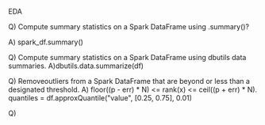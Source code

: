 EDA

Q) Compute summary statistics on a Spark DataFrame using .summary()?

A) spark_df.summary()


Q) Compute summary statistics on a Spark DataFrame using dbutils data summaries.
A)dbutils.data.summarize(df)

Q) Removeoutliers from a Spark DataFrame that are beyond or less than a designated threshold.
A) floor((p - err) * N) <= rank(x) <= ceil((p + err) * N).
   quantiles = df.approxQuantile("value", [0.25, 0.75], 0.01)
   
Q) 
